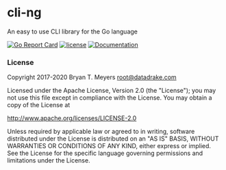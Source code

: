# cli-ng
An easy to use CLI library for the Go language

[![Go Report Card](https://goreportcard.com/badge/github.com/DataDrake/cli-ng)](https://goreportcard.com/report/github.com/DataDrake/cli-ng)
[![license](https://img.shields.io/github/license/DataDrake/cli-ng.svg)]()
[![Documentation](https://godoc.org/github.com/DataDrake/cli-ng?status.svg)](http://godoc.org/github.com/DataDrake/cli-ng)

### License
Copyright 2017-2020 Bryan T. Meyers <root@datadrake.com>

Licensed under the Apache License, Version 2.0 (the "License");
you may not use this file except in compliance with the License.
You may obtain a copy of the License at

http://www.apache.org/licenses/LICENSE-2.0

Unless required by applicable law or agreed to in writing, software
distributed under the License is distributed on an "AS IS" BASIS,
WITHOUT WARRANTIES OR CONDITIONS OF ANY KIND, either express or implied.
See the License for the specific language governing permissions and
limitations under the License.
